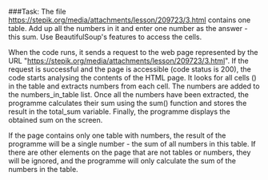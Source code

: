 ###Task:
The file https://stepik.org/media/attachments/lesson/209723/3.html contains one table. Add up all the numbers in it 
and enter one number as the answer - this sum. Use BeautifulSoup's features to access the cells.

When the code runs, it sends a request to the web page represented by the URL 
"https://stepik.org/media/attachments/lesson/209723/3.html".
If the request is successful and the page is accessible (code status is 200), the code starts analysing the contents of 
the HTML page.
It looks for all cells (<td>) in the table and extracts numbers from each cell.
The numbers are added to the numbers_in_table list.
Once all the numbers have been extracted, the programme calculates their sum using the sum() function and stores the 
result in the total_sum variable.
Finally, the programme displays the obtained sum on the screen.

If the page contains only one table with numbers, the result of the programme will be a single number - the sum of all
numbers in this table. If there are other elements on the page that are not tables or numbers, they will be ignored, and
the programme will only calculate the sum of the numbers in the table.





